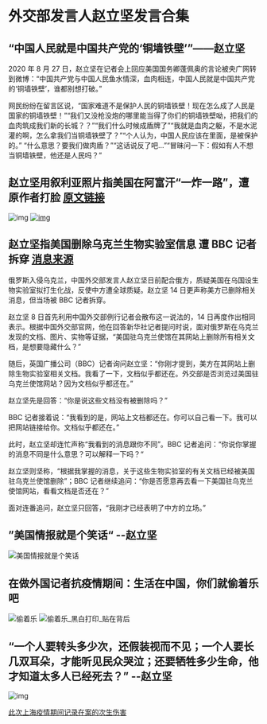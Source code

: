 # 外交部发言人赵立坚发言合集

## “中国人民就是中国共产党的‘铜墙铁壁’”——赵立坚

2020 年 8 月 27 日，赵立坚在记者会上回应美国国务卿蓬佩奥的言论被央广网转到微博：“中国共产党与中国人民鱼水情深，血肉相连，中国人民就是中国共产党的‘铜墙铁壁’，谁都别想打破。”

网民纷纷在留言区说，“国家难道不是保护人民的铜墙铁壁！现在怎么成了人民是国家的铜墙铁壁！”“我们又没枪没炮的哪里能当得了你们的铜墙铁壁呦，把我们的血肉筑成我们新的长城？？”“我们什么时候成盾牌了”“我就是血肉之躯，不是水泥灌的啊，怎么拿我们当铜墙铁壁了？”“个人认为，中国人民应该在里面，是被保护的。”
 “什么意思？要我们做肉盾？”“这话说反了吧…”“冒昧问一下：假如有人不想当铜墙铁壁，他还是人民吗？”

## 赵立坚用叙利亚照片指美国在阿富汗“一炸一路”，遭原作者打脸 [原文链接](https://chinadigitaltimes.net/chinese/676267.html)

![img](美国给阿富汗儿童带来了什么.png)
[![img](美国给阿富汗儿童带来了什么的回复.png)](https://twitter.com/AliHajSuleiman/status/1486751480954732548)

## 赵立坚指美国删除乌克兰生物实验室信息  遭 BBC 记者拆穿 [消息来源](https://www.worldjournal.com/wj/story/121468/6167324?zh-cn)

俄罗斯入侵乌克兰，中国外交部发言人赵立坚日前配合俄方，质疑美国在乌国设生物实验室拟打生化战，反使中方遭全球质疑。赵立坚 14 日更声称美方已删除相关消息，但当场被 BBC 记者拆穿。

赵立坚 8 日首先利用中国外交部例行记者会散布这一说法的，14 日再度作出相同表示。根据中国外交部官网，他在回答新华社记者提问时说，面对俄罗斯在乌克兰发现的文档、图片、实物等证据，“美国驻乌克兰使馆在其网站上删除所有相关文档，是想要隐藏什么？”

随后，英国广播公司（BBC）记者询问赵立坚：“你刚才提到，美方在其网站上删除生物实验室相关文档。我看了一下，文档似乎都还在。外交部是否浏览过美国驻乌克兰使馆网站？因为文档似乎都还在。”

赵立坚先是回答：“你是说这些文档没有被删除吗？”

BBC 记者接着说：“我看到的是，网站上文档都还在。你可以自己看一下。我可以把网站链接给你。文档似乎都还在。”

此时，赵立坚却连忙声称“我看到的消息跟你不同”。BBC 记者追问：“你说你掌握的消息不同是什么意思？可以解释一下吗？“

赵立坚则坚称，“根据我掌握的消息，关于这些生物实验室的有关文档已经被美国驻乌克兰使馆删除”；BBC 记者继续追问：“你是否愿意再去看一下美国驻乌克兰使馆网站，看看文档是否还在？”

面对连番追问，赵立坚只回答，“我刚才已经表明了中方的立场。”

## ”美国情报就是个笑话“ --赵立坚

![美国情报就是个笑话](美国情报就是个笑话.jpg)

## 在做外国记者抗疫情期间：生活在中国，你们就偷着乐吧

![偷着乐](./偷着乐.jpg)
![偷着乐_黑白打印_贴在背后](./偷着乐_黑白打印_贴在背后.jpg)

## “一个人要转头多少次，还假装视而不见；一个人要长几双耳朵，才能听见民众哭泣；还要牺牲多少生命，他才知道太多人已经死去？” --赵立坚

![img](一个人.jpg)

[此次上海疫情期间记录在案的次生伤害](https://github.com/The-Run-Philosophy-Organization/run/blob/main/新冠疫情相关/记录在案的次生伤害/README.md)
